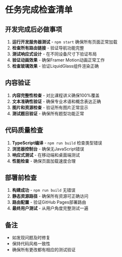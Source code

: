 # 任务完成检查清单

## 开发完成后必做事项
1. **运行开发服务器测试** - `npm start` 确保所有页面正常加载
2. **检查所有路由链接** - 验证导航功能完整
3. **测试响应式设计** - 在不同设备尺寸下验证布局
4. **验证动画效果** - 确保Framer Motion动画正常工作
5. **检查玻璃效果** - 验证LiquidGlass组件渲染正确

## 内容验证
1. **内容完整性检查** - 对比课程讲义确保100%覆盖
2. **文本准确性验证** - 确保专业术语和概念表达正确  
3. **图片和资源检查** - 验证所有图片正常显示
4. **测试题目验证** - 确保所有题型功能正常

## 代码质量检查
1. **TypeScript编译** - `npm run build` 检查类型错误
2. **浏览器控制台** - 确保无JavaScript错误
3. **响应式测试** - 在移动端和桌面端测试
4. **性能检查** - 确保页面加载速度合理

## 部署前检查
1. **构建成功** - `npm run build` 无错误
2. **静态资源路径** - 确保所有资源可正确访问
3. **路由配置** - 验证GitHub Pages部署路由
4. **最终用户测试** - 从用户角度完整测试一遍

## 备注
- 如发现问题及时修复
- 保持代码风格一致性
- 确保所有更改都有相应的测试验证